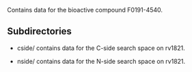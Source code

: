 Contains data for the bioactive compound F0191-4540.

## Subdirectories

- cside/ contains data for the C-side search space on rv1821.

- nside/ contains data for the N-side search space on rv1821.

